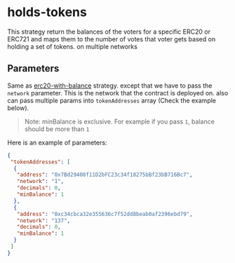 # holds-tokens

This strategy return the balances of the voters for a specific ERC20 or ERC721 and maps them to the number of votes that voter gets based on holding a set of tokens. on multiple networks

## Parameters

Same as [erc20-with-balance](https://snapshot.org/#/strategy/erc20-with-balance) strategy. except that we have to pass the `network` parameter. This is the network that the contract is deployed on. also can pass multiple params into `tokenAddresses` array (Check the example below).

> Note: minBalance is exclusive. For example if you pass `1`, balance should be more than `1`

Here is an example of parameters:

```json
{
 "tokenAddresses": [
  {
   "address": "0x7Bd29408f11D2bFC23c34f18275bBf23bB716Bc7",
   "network": "1",
   "decimals": 0,
   "minBalance": 1
  },
  {
   "address": "0xc34cbca32e355636c7f52dd8beab0af2396ebd79",
   "network": "137",
   "decimals": 0,
   "minBalance": 1
  }
 ]
}
```
